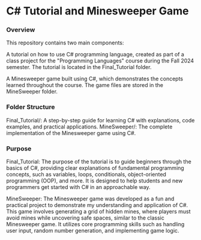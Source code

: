 # C# Tutorial and Minesweeper Game
### Overview

This repository contains two main components:

A tutorial on how to use C# programming language, created as part of a class project for the "Programming Languages" course during the Fall 2024 semester. The tutorial is located in the Final_Tutorial folder.

A Minesweeper game built using C#, which demonstrates the concepts learned throughout the course. The game files are stored in the MineSweeper folder.

### Folder Structure
Final_Tutorial/: A step-by-step guide for learning C# with explanations, code examples, and practical applications.
MineSweeper/: The complete implementation of the Minesweeper game using C#.

### Purpose
Final_Tutorial: The purpose of the tutorial is to guide beginners through the basics of C#, providing clear explanations of fundamental programming concepts, such as variables, loops, conditionals, object-oriented programming (OOP), and more. It is designed to help students and new programmers get started with C# in an approachable way.

MineSweeper: The Minesweeper game was developed as a fun and practical project to demonstrate my understanding and application of C#. This game involves generating a grid of hidden mines, where players must avoid mines while uncovering safe spaces, similar to the classic Minesweeper game. It utilizes core programming skills such as handling user input, random number generation, and implementing game logic.
